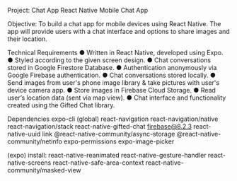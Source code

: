 Project: Chat App
React Native Mobile Chat App

Objective: To build a chat app for mobile devices using React Native. The app will
provide users with a chat interface and options to share images and their
location.

Technical Requirements
● Written in React Native, developed using Expo.
● Styled according to the given screen design.
● Chat conversations stored in Google Firestore Database.
● Authentication anonymously via Google Firebase authentication.
● Chat conversations stored locally.
● Send images from user's phone image library & take pictures with user's device camera app.
● Store images in Firebase Cloud Storage.
● Read user’s location data (sent via map view).
● Chat interface and functionality created using the Gifted Chat library.

Dependencies
expo-cli (global)
react-navigation
react-navigation/native 
react-navigation/stack
react-native-gifted-chat
firebase@8.2.3
react-native-uuid
link
@react-native-community/async-storage
@react-native-community/netinfo
expo-permissions
expo-image-picker

(expo) install: 
react-native-reanimated 
react-native-gesture-handler 
react-native-screens 
react-native-safe-area-context 
react-native-community/masked-view


